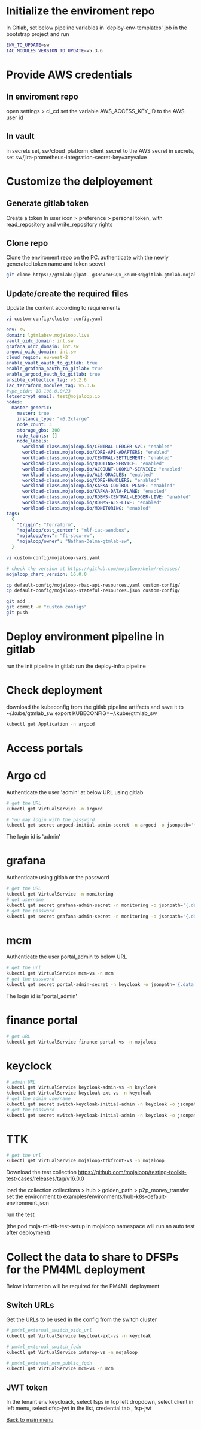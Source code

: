 
# Initialize the enviroment repo
In Gitlab, set below pipeline variables in 'deploy-env-templates' job in the bootstrap project and run
```bash
ENV_TO_UPDATE=sw
IAC_MODULES_VERSION_TO_UPDATE=v5.3.6
```

# Provide AWS credentials 
## In enviroment repo
open settings > ci_cd set the variable AWS_ACCESS_KEY_ID to the AWS user id 

## In vault
in secrets set, sw/cloud_platform_client_secret to the AWS secret
in secrets, set sw/jira-prometheus-integration-secret-key=anyvalue


# Customize the delployement

## Generate gitlab token
Create a token In user icon > preference > personal token, with read_repository and write_repository rights

## Clone repo
Clone the enviroment repo on the PC. authenticate with the newly generated token name and token secvet

```bash
git clone https://gtmlab:glpat--g3HeVcoFGQx_3numFBd@gitlab.gtmlab.mojaloop.live/iac/sw.git
```

## Update/create the required files

Update the content according to requirements

```bash
vi custom-config/cluster-config.yaml
```
```yaml
env: sw
domain: lgtmlabsw.mojaloop.live
vault_oidc_domain: int.sw
grafana_oidc_domain: int.sw
argocd_oidc_domain: int.sw
cloud_region: eu-west-2
enable_vault_oauth_to_gitlab: true
enable_grafana_oauth_to_gitlab: true
enable_argocd_oauth_to_gitlab: true
ansible_collection_tag: v5.2.6
iac_terraform_modules_tag: v5.3.6
#vpc_cidr: 10.106.0.0/23
letsencrypt_email: test@mojaloop.io
nodes:
  master-generic:
    master: true
    instance_type: "m5.2xlarge"
    node_count: 3
    storage_gbs: 300
    node_taints: []
    node_labels:
      workload-class.mojaloop.io/CENTRAL-LEDGER-SVC: "enabled"
      workload-class.mojaloop.io/CORE-API-ADAPTERS: "enabled"
      workload-class.mojaloop.io/CENTRAL-SETTLEMENT: "enabled"
      workload-class.mojaloop.io/QUOTING-SERVICE: "enabled"
      workload-class.mojaloop.io/ACCOUNT-LOOKUP-SERVICE: "enabled"
      workload-class.mojaloop.io/ALS-ORACLES: "enabled"
      workload-class.mojaloop.io/CORE-HANDLERS: "enabled"
      workload-class.mojaloop.io/KAFKA-CONTROL-PLANE: "enabled"
      workload-class.mojaloop.io/KAFKA-DATA-PLANE: "enabled"
      workload-class.mojaloop.io/RDBMS-CENTRAL-LEDGER-LIVE: "enabled"
      workload-class.mojaloop.io/RDBMS-ALS-LIVE: "enabled"
      workload-class.mojaloop.io/MONITORING: "enabled"
tags:
  {
    "Origin": "Terraform",
    "mojaloop/cost_center": "mlf-iac-sandbox",
    "mojaloop/env": "ft-sbox-rw",
    "mojaloop/owner": "Nathan-Delma-gtmlab-sw",
  }
```

```bash
vi custom-config/mojaloop-vars.yaml
```
```yaml
# check the version at https://github.com/mojaloop/helm/releases/
mojaloop_chart_version: 16.0.0 
```

```bash
cp default-config/mojaloop-rbac-api-resources.yaml custom-config/
cp default-config/mojaloop-stateful-resources.json custom-config/
```

```bash
git add .
git commit -m "custom configs"
git push
```

# Deploy environment pipeline in gitlab
run the init pipeline in gitlab
run the deploy-infra pipeline

# Check deployment
download the kubeconfig from the gitlab pipeline artifacts and save it to ~/.kube/gtmlab_sw
export KUBECONFIG=~/.kube/gtmlab_sw

```bash
kubectl get Application -n argocd 
```

# Access portals
# Argo cd
Authenticate the user 'admin' at below URL using gitlab
```bash
# get the URL
kubectl get VirtualService -n argocd 

# You may login with the password
kubectl get secret argocd-initial-admin-secret -n argocd -o jsonpath='{.data.password}' | base64 -D 
```

The login id is 'admin'

# grafana
Authenticate using gitlab or the password
```bash
# get the URL
kubectl get VirtualService -n monitoring 
# get username
kubectl get secret grafana-admin-secret -n monitoring -o jsonpath='{.data.admin-user}' | base64 -D 
# get the password
kubectl get secret grafana-admin-secret -n monitoring -o jsonpath='{.data.admin-pw}' | base64 -D 
```

# mcm
Authenticate the user portal_admin to below URL
```bash
# get the url
kubectl get VirtualService mcm-vs -n mcm 
# get the password
kubectl get secret portal-admin-secret -n keycloak -o jsonpath='{.data.secret}' | base64 -D  
```

The login id is 'portal_admin'

# finance portal
```bash
# get URL
kubectl get VirtualService finance-portal-vs -n mojaloop 
```

# keyclock
```bash
# admin URL
kubectl get VirtualService keycloak-admin-vs -n keycloak 
kubectl get VirtualService keycloak-ext-vs -n keycloak
# get the admin username
kubectl get secret switch-keycloak-initial-admin -n keycloak -o jsonpath='{.data.username}' | base64 -D  
# get the password
kubectl get secret switch-keycloak-initial-admin -n keycloak -o jsonpath='{.data.password}' | base64 -D  
```


# TTK
```bash
# get the url
kubectl get VirtualService mojaloop-ttkfront-vs -n mojaloop
```

Download the test collection
https://github.com/mojaloop/testing-toolkit-test-cases/releases/tag/v16.0.0

load the collection collections > hub > golden_path > p2p_money_transfer
set the environment to examples/environments/hub-k8s-default-environment.json

run the test

(the pod moja-ml-ttk-test-setup in mojaloop namespace will run an auto test after deployment)


# Collect the data to share to DFSPs for the PM4ML deployment
Below information will be required for the PM4ML deployment

## Switch URLs
Get the URLs to be used in the config from the switch cluster
```bash
# pm4ml_external_switch_oidc_url 
kubectl get VirtualService keycloak-ext-vs -n keycloak 

# pm4ml_external_switch_fqdn   
kubectl get VirtualService interop-vs -n mojaloop 

# pm4ml_external_mcm_public_fqdn   
kubectl get VirtualService mcm-vs -n mcm 
```

## JWT token 
In the tenant env keycloack, select fsps in top left dropdown, select client in left menu, select dfsp-jwt in the list, credential tab , fsp-jwt 


[Back to main menu](<readme.md>)